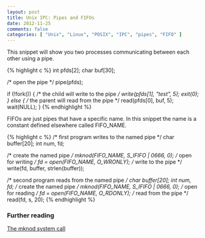 ```yaml
---
layout: post
title: Unix IPC: Pipes and FIFOs
date: 2012-11-25
comments: false
categories: [ "Unix", "Linux", "POSIX", "IPC", "pipes", "FIFO" ]
---
```


This snippet will show you two processes communicating between each other using a pipe.

{% highlight c %}
int pfds[2];
char buf[30];

/* open the pipe */
pipe(pfds);

if (!fork()) {
	/* the child will write to the pipe */
	write(pfds[1], "test", 5);
	exit(0);
} else {
	/* the parent will read from the pipe */
	read(pfds[0], buf, 5);
	wait(NULL);
}
{% endhighlight %}

FIFOs are just pipes that have a specific name. In this snippet the name is a constant defined elsewhere called FIFO_NAME.

{% highlight c %}
/* first program writes to the named pipe */
char buffer[20];
int num, fd;

/* create the named pipe */
mknod(FIFO_NAME, S_IFIFO | 0666, 0);
/* open for writing */
fd = open(FIFO_NAME, O_WRONLY);
/* write to the pipe */
write(fd, buffer, strlen(buffer));


/* second program reads from the named pipe */
char buffer[20];
int num, fd;
/* create the named pipe */
mknod(FIFO_NAME, S_IFIFO | 0666, 0);
/* open for reading */
fd = open(FIFO_NAME, O_RDONLY);
/* read from the pipe */
read(fd, s, 20);
{% endhighlight %}

### Further reading
[The mknod system call](http://unixhelp.ed.ac.uk/CGI/man-cgi?mknod)
